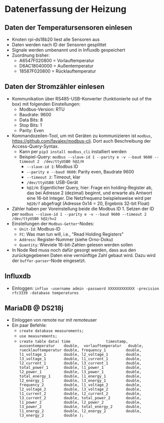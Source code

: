 # Datenerfassung der Heizung

## Daten der Temperatursensoren einlesen

* Knoten rpi-ds18b20 liest alle Sensoren aus
* Daten werden nach ID der Sensoren gesplittet
* Signale werden umbenannt und in Influxdb gespeichert
* Zuordnung bisher:
  * A6547F020800 = Vorlauftemperatur
  * D6AC18040000 = Außentemperatur
  * 18587F020800 = Rücklauftemperatur


## Daten der Stromzähler einlesen

* Kommunikation über RS485-USB-Konverter (funktionierte out of the box) mit
  folgenden Einstellungen: 
  * Modbus-Version: RTU
  * Baudrate: 9600
  * Data Bits: 8
  * Stop Bits: 1
  * Parity: Even
* Kommandozeilen-Tool, um mit Geräten zu kommunizieren ist `modbus`,
  https://github.com/favalex/modbus-cli. Dort auch Beschreibung der
  Access-Query-Syntax. 
  * Kann per `pip3 install modbus_cli` installiert werden
  * Beispiel-Query: `modbus --slave-id 1 --parity e -v --baud 9600 --timeout 2  /dev/ttyUSB0 h@2/H`
    * `--slave-id 1`: Modbus ID
    * `--parity e --baud 9600`: Parity even, Baudrate 9600
    * `--timeout 2`: Timeout, klar
    * `/dev/ttyUSB0`: USB-Gerät
    * `h@2/H`: Eigentlicher Query, hier: Frage ein holding-Register ab, das
      bei Adresse 2 (dezimal) beginnt, und erwarte als Antwort eine 16-bit
      Integer. Die Netzfrequenz beispielsweise wird per `h@20/f` abgefragt
      (Adresse 0x14 = 20, Ergebnis 32-bit Float)
* Zähler haben per Voreinstellung beide die Modbus ID 1. Setzen der ID per 
  `modbus --slave-id 1 --parity e -v --baud 9600 --timeout 2  /dev/ttyUSB0 h@2/h=2`
* Einstellungen der `Modbus-Getter`-Nodes:
  * `Unit-Id`: Modbus-ID
  * `FC`: Was man tun will, i.e., "Read Holding Registers"
  * `Address`: Register-Nummer (siehe Orno-Doku)
  * `Quantity`: Wieviele 16-bit-Zahlen gelesen werden sollen
* In Node Red muss noch dafür gesorgt werden, dass aus den zurückgegebenen Daten
  eine vernünftige Zahl gebaut wird. Dazu wird der `buffer-parser`-Node
  eingesetzt.

## Influxdb

* Einloggen: `influx -username admin -password XXXXXXXXXXXX -precision rfc3339 -database temperatures`

## MariaDB @ DS218j

* Einloggen von remote nur mit remoteuser
* Ein paar Befehle:
  * `create database measurements;`
  * `use measurements;`
  * `
create table data(
  time                timestamp, 
  aussentemperatur    double, 
  vorlauftemperatur   double, 
  ruecklauftemperatur double,
  frequency_1         double,
  l1_voltage_1        double,
  l2_voltage_1        double,
  l3_voltage_1        double,
  l1_current_1        double,
  l2_current_1        double,
  l3_current_1        double,
  total_power_1       double,
  l1_power_1          double,
  l2_power_1          double,
  l3_power_1          double,
  total_energy_1      double,
  l1_energy_1         double,
  l2_energy_1         double,
  l3_energy_1         double,
  frequency_2         double,
  l1_voltage_2        double,
  l2_voltage_2        double,
  l3_voltage_2        double,
  l1_current_2        double,
  l2_current_2        double,
  l3_current_2        double,
  total_power_2       double,
  l1_power_2          double,
  l2_power_2          double,
  l3_power_2          double,
  total_energy_2      double,
  l1_energy_2         double,
  l2_energy_2         double,
  l3_energy_2         double
);
`